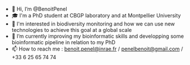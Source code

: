 - 👋 Hi, I’m @BenoitPenel
- 🎓 I'm a PhD student at CBGP laboratory and at Montpellier University 
- 🌱 I'm interested in biodiversity monitoring and how we can use new technologies to achieve this goal at a global scale
- 👀 I’m currently improving my bioinformatic skills and developping some bioinformatic pipeline in relation to my PhD
- 📫 How to reach me : benoit.penel@inrae.fr / penelbenoit@gmail.com / +33 6 25 65 74 74

<!---
BenoitPenel/BenoitPenel is a ✨ special ✨ repository because its `README.md` (this file) appears on your GitHub profile.
You can click the Preview link to take a look at your changes.
--->
